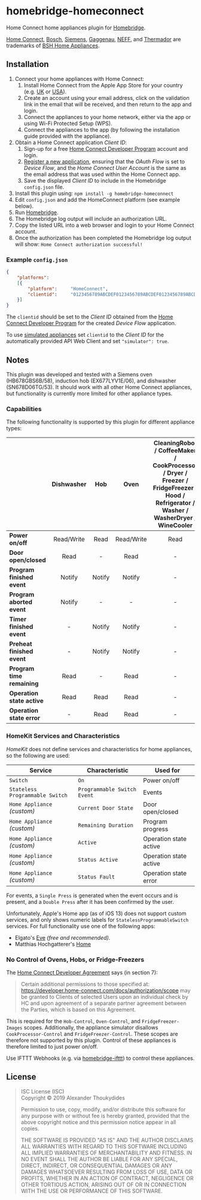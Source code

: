 # homebridge-homeconnect

Home Connect home appliances plugin for [Homebridge](https://github.com/nfarina/homebridge).

[Home Connect](https://www.home-connect.com), [Bosch](https://www.bosch-home.com/), [Siemens](https://www.siemens-home.bsh-group.com/), [Gaggenau](https://www.gaggenau.com/), [NEFF](https://www.neff-home.com/), and [Thermador](https://www.thermador.com/) are trademarks of [BSH Home Appliances](https://www.bsh-group.com).

## Installation

1. Connect your home appliances with Home Connect:
   1. Install Home Connect from the Apple App Store for your country (e.g. [UK](https://itunes.apple.com/gb/app/home-connect-app/id901397789) or [USA](https://itunes.apple.com/us/app/home-connect-america/id1134525430)).
   1. Create an account using your email address, click on the validation link in the email that will be received, and then return to the app and login.
   1. Connect the appliances to your home network, either via the app or using Wi-Fi Protected Setup (WPS).
   1. Connect the appliances to the app (by following the installation guide provided with the appliance).
1. Obtain a Home Connect application *Client ID*:
   1. Sign-up for a free [Home Connect Developer Program](https://developer.home-connect.com/user/register) account and login.
   1. [Register a new application](https://developer.home-connect.com/applications/add), ensuring that the *OAuth Flow* is set to *Device Flow*, and the *Home Connect User Account* is the same as the email address that was used within the Home Connect app.
   1. Save the displayed *Client ID* to include in the Homebridge `config.json` file.
1. Install this plugin using: `npm install -g homebridge-homeconnect`
1. Edit `config.json` and add the HomeConnect platform (see example below).
1. Run [Homebridge](https://github.com/nfarina/homebridge).
1. The Homebridge log output will include an authorization URL.
1. Copy the listed URL into a web browser and login to your Home Connect account.
1. Once the authorization has been completed the Homebridge log output will show: `Home Connect authorization successful!`
 
### Example `config.json`
```JSON
{
    "platforms":
    [{
        "platform":     "HomeConnect",
        "clientid":     "0123456789ABCDEF0123456789ABCDEF0123456789ABCDEF0123456789ABCDEF"
    }]
}
```
The `clientid` should be set to the *Client ID* obtained from the [Home Connect Developer Program](https://developer.home-connect.com/applications) for the created *Device Flow* application.

To use [simulated appliances](https://developer.home-connect.com/simulator/) set `clientid` to the  *Client ID* for the automatically provided API Web Client and set `"simulator": true`.

## Notes

This plugin was developed and tested with a Siemens oven (HB678GBS6B/58), induction hob (EX677LYV1E/06), and dishwasher (SN678D06TG/53). It should work with all other Home Connect appliances, but functionality is currently more limited for other appliance types.

### Capabilities

The following functionality is supported by this plugin for different appliance types:

|                            | Dishwasher | Hob    | Oven       | CleaningRobot / CoffeeMaker / CookProcessor / Dryer / Freezer / FridgeFreezer / Hood / Refrigerator / Washer / WasherDryer / WineCooler |
| -------------------------- | :--------: | :----: | :--------: | :-------------------------------------------------------------------------------------------------------------------------------------: |
| **Power on/off**           | Read/Write | Read   | Read/Write | Read                                                                                                                                    |
| **Door open/closed**       | Read       | -      | Read       | -                                                                                                                                       |
| **Program finished event** | Notify     | Notify | Notify     | -                                                                                                                                       |
| **Program aborted event**  | Notify     | -      | -          | -                                                                                                                                       |
| **Timer finished event**   | -          | Notify | Notify     | -                                                                                                                                       |
| **Preheat finished event** | -          | Notify | Notify     | -                                                                                                                                       |
| **Program time remaining** | Read       | -      | Read       | -                                                                                                                                       |
| **Operation state active** | Read       | Read   | Read       | -                                                                                                                                       |
| **Operation state error**  | -          | Read   | Read       | -                                                                                                                                       |

### HomeKit Services and Characteristics

*HomeKit* does not define services and characteristics for home appliances, so the following are used: 

| Service                        | Characteristic              | Used for               |
| ------------------------------ | --------------------------- | ---------------------- |
| `Switch`                       | `On`                        | Power on/off           |
| `Stateless Programmable Switch`| `Programmable Switch Event` | Events                 |
| `Home Appliance` *(custom)*    | `Current Door State`        | Door open/closed       |
| `Home Appliance` *(custom)*    | `Remaining Duration`        | Program progress       |
| `Home Appliance` *(custom)*    | `Active`                    | Operation state active |
| `Home Appliance` *(custom)*    | `Status Active`             | Operation state active |
| `Home Appliance` *(custom)*    | `Status Fault`              | Operation state error  |

For events, a `Single Press` is generated when the event occurs and is present, and a `Double Press` after it has been confirmed by the user.

Unfortunately, Apple's Home app (as of iOS 13) does not support custom services, and only shows numeric labels for `StatelessProgrammableSwitch` services. For full functionality use one of the following apps:
* Elgato's [Eve](https://www.elgato.com/en/eve/eve-app) *(free and recommended)*.
* Matthias Hochgatterer's [Home](http://hochgatterer.me/home/)

### No Control of Ovens, Hobs, or Fridge-Freezers

The [Home Connect Developer Agreement](https://developer.home-connect.com/developer_agreement) says (in section 7):
> Certain additional permissions to those specified at: https://developer.home-connect.com/docs/authorization/scope may be granted to Clients of selected Users upon an individual check by HC and upon agreement of a separate partner agreement between the Parties, which is based on this Agreement.

This is required for the `Hob-Control`, `Oven-Control`, and `FridgeFreezer-Images` scopes. Additionally, the appliance simulator disallows `CookProcessor-Control` and `FridgeFreezer-Control`. These scopes are therefore not supported by this plugin. Control of these appliances is therefore limited to just power on/off.

Use IFTTT Webhooks (e.g. via [homebridge-ifttt](https://www.npmjs.com/package/homebridge-ifttt)) to control these appliances.

## License

> ISC License (ISC)<br>Copyright © 2019 Alexander Thoukydides
>
> Permission to use, copy, modify, and/or distribute this software for any purpose with or without fee is hereby granted, provided that the above copyright notice and this permission notice appear in all copies.
>
> THE SOFTWARE IS PROVIDED "AS IS" AND THE AUTHOR DISCLAIMS ALL WARRANTIES WITH REGARD TO THIS SOFTWARE INCLUDING ALL IMPLIED WARRANTIES OF MERCHANTABILITY AND FITNESS. IN NO EVENT SHALL THE AUTHOR BE LIABLE FOR ANY SPECIAL, DIRECT, INDIRECT, OR CONSEQUENTIAL DAMAGES OR ANY DAMAGES WHATSOEVER RESULTING FROM LOSS OF USE, DATA OR PROFITS, WHETHER IN AN ACTION OF CONTRACT, NEGLIGENCE OR OTHER TORTIOUS ACTION, ARISING OUT OF OR IN CONNECTION WITH THE USE OR PERFORMANCE OF THIS SOFTWARE.
